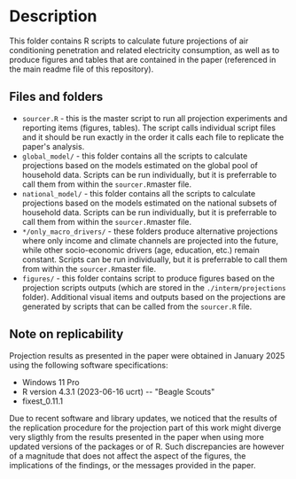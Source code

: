 # Description
This folder contains R scripts to calculate future projections of air conditioning penetration and related electricity consumption, as well as to produce figures and tables that are contained in the paper (referenced in the main readme file of this repository).

## Files and folders

 - `sourcer.R` - this is the master script to run all projection experiments and reporting items (figures, tables). The script calls individual script files and it should be run exactly in the order it calls each file to replicate the paper's analysis. 
 - `global_model/` - this folder contains all the scripts to calculate projections based on the models estimated on the global pool of household data. Scripts can be run individually, but it is preferrable to call them from within the `sourcer.R`master file. 
 - `national_model/` - this folder contains all the scripts to calculate projections based on the models estimated on the national subsets of household data. Scripts can be run individually, but it is preferrable to call them from within the `sourcer.R`master file. 
 - `*/only_macro_drivers/` - these folders produce alternative projections where only income and climate channels are projected into the future, while other socio-economic drivers (age, education, etc.) remain constant. Scripts can be run individually, but it is preferrable to call them from within the `sourcer.R`master file. 
 - `figures/` - this folder contains script to produce figures based on the projection scripts outputs (which are stored in the `./interm/projections` folder). Additional visual items and outputs based on the projections are generated by scripts that can be called from the `sourcer.R` file.  

## Note on replicability
Projection results as presented in the paper were obtained in January 2025 using the following software specifications:

 - Windows 11 Pro
 - R version 4.3.1 (2023-06-16 ucrt) -- "Beagle Scouts"
 - fixest_0.11.1

Due to recent software and library updates, we noticed that the results of the replication procedure for the projection part of this work might diverge very sligthly from the results presented in the paper when using more updated versions of the packages or of R. Such discrepancies are however of a magnitude that does not affect the aspect of the figures, the implications of the findings, or the messages provided in the paper. 

